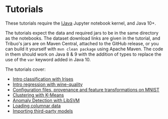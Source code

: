 # Tutorials

These tutorials require the [IJava](https://github.com/SpencerPark/IJava) Jupyter notebook kernel, and Java 10+.

The tutorials expect the data and required jars to be in the same directory as the notebooks. The dataset download
links are given in the tutorial, and Tribuo's jars are on Maven Central, attached to the GitHub release, or you
can build it yourself with `mvn clean package` using Apache Maven.
The code in them should work on Java 8 & 9 with the addition of types to replace the use of the `var` keyword
added in Java 10.

The tutorials cover:
- [Intro classification with Irises](irises-tribuo-v4.ipynb)
- [Intro regression with wine-quality](regression-tribuo-v4.ipynb)
- [Configuration files, provenance and feature transformations on MNIST](configuration-tribuo-v4.ipynb)
- [Clustering with K-Means](clustering-tribuo-v4.ipynb)
- [Anomaly Detection with LibSVM](anomaly-tribuo-v4.ipynb)
- [Loading columnar data](columnar-tribuo-v4.ipynb)
- [Importing third-party models](external-models-tribuo-v4.ipynb)
